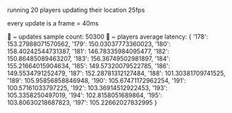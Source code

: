running 20 players updating their location  25fps

every update is a frame = 40ms

🚀 ~ updates sample count: 50300
🚀 ~ players average latency: {
  '178': 153.27988071570562,
  '179': 150.03037773360023,
  '180': 158.40242544731387,
  '181': 146.78335984095477,
  '182': 150.86485089463207,
  '183': 156.36749502981897,
  '184': 155.21664015904634,
  '185': 149.57320079522785,
  '186': 149.5534791252479,
  '187': 152.28781312127484,
  '188': 101.30381709741525,
  '189': 105.95856858846948,
  '190': 105.67471172962254,
  '191': 100.57161033797225,
  '192': 103.36914512922453,
  '193': 105.3358250497019,
  '194': 102.8158051689864,
  '195': 103.80630218687823,
  '197': 105.22662027832995
}
